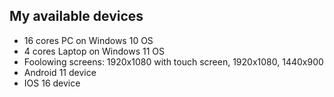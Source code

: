 ## My available devices
- 16 cores PC on Windows 10 OS
- 4 cores Laptop on Windows 11 OS
- Foolowing screens: 1920x1080 with touch screen, 1920x1080, 1440x900
- Android 11 device
- IOS 16 device

